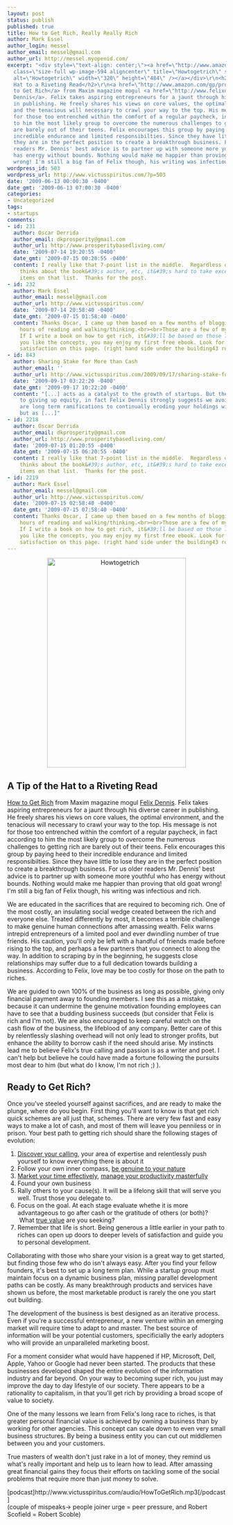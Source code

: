 ```yaml
---
layout: post
status: publish
published: true
title: How to Get Rich, Really Really Rich
author: Mark Essel
author_login: messel
author_email: messel@gmail.com
author_url: http://messel.myopenid.com/
excerpt: "<div style=\"text-align: center;\"><a href=\"http://www.amazon.com/gp/product/1591842050?ie=UTF8&amp;tag=dream06-20&amp;link_code=as3&amp;camp=211189&amp;creative=373489&amp;creativeASIN=1591842050\"><img
  class=\"size-full wp-image-594 aligncenter\" title=\"Howtogetrich\" src=\"http://www.victusspiritus.com/wp-content/uploads/2009/06/Howtogetrich.jpg\"
  alt=\"Howtogetrich\" width=\"320\" height=\"484\" /></a></div>\r\n<h2>A Tip of the
  Hat to a Riveting Read</h2>\r\n<a href=\"http://www.amazon.com/gp/product/1591842050?ie=UTF8&amp;tag=dream06-20&amp;link_code=as3&amp;camp=211189&amp;creative=373489&amp;creativeASIN=1591842050\">How
  to Get Rich</a> from Maxim magazine mogul <a href=\"http://www.felixdennis.com/\">Felix
  Dennis</a>. Felix takes aspiring entrepreneurs for a jaunt through his diverse career
  in publishing. He freely shares his views on core values, the optimal environment,
  and the tenacious will necessary to crawl your way to the top. His message is not
  for those too entrenched within the comfort of a regular paycheck, in fact according
  to him the most likely group to overcome the numerous challenges to getting rich
  are barely out of their teens. Felix encourages this group by paying heed to their
  incredible endurance and limited responsibilties. Since they have little to lose
  they are in the perfect position to create a breakthrough business. For us older
  readers Mr. Dennis' best advice is to partner up with someone more youthful who
  has energy without bounds. Nothing would make me happier than proving that old goat
  wrong! I'm still a big fan of Felix though, his writing was infectious and rich.\r\n<div>"
wordpress_id: 503
wordpress_url: http://www.victusspiritus.com/?p=503
date: '2009-06-13 00:00:30 -0400'
date_gmt: '2009-06-13 07:00:30 -0400'
categories:
- Uncategorized
tags:
- startups
comments:
- id: 231
  author: Oscar Derrida
  author_email: dkprosperity@gmail.com
  author_url: http://www.prosperitybasedliving.com/
  date: '2009-07-14 19:20:55 -0400'
  date_gmt: '2009-07-15 00:20:55 -0400'
  content: I really like that 7-point list in the middle.  Regardless of what anyone
    thinks about the book&#39;s author, etc, it&#39;s hard to take exception to the
    items on that list.  Thanks for the post.
- id: 232
  author: Mark Essel
  author_email: messel@gmail.com
  author_url: http://www.victusspiritus.com/
  date: '2009-07-14 20:58:40 -0400'
  date_gmt: '2009-07-15 01:58:40 -0400'
  content: Thanks Oscar, I came up them based on a few months of blogging, and many
    hours of reading and walking/thinking.<br><br>Those are a few of my favorite things.
    If I write a book on how to get rich, it&#39;ll be based on those 7 steps. If
    you like the concepts, you may enjoy my first free ebook. Look for 3 steps to
    satisfaction on this page. (right hand side under the building43 room)
- id: 843
  author: Sharing Stake for More than Cash
  author_email: ''
  author_url: http://www.victusspiritus.com/2009/09/17/sharing-stake-for-more-than-cash/
  date: '2009-09-17 03:22:20 -0400'
  date_gmt: '2009-09-17 10:22:20 -0400'
  content: "[...] acts as a catalyst to the growth of startups. But there are downsides
    to giving up equity, in fact Felix Dennis strongly suggests we avoid it all costs! There
    are long term ramifications to continually eroding your holdings within a business,
    but as [...]"
- id: 2218
  author: Oscar Derrida
  author_email: dkprosperity@gmail.com
  author_url: http://www.prosperitybasedliving.com/
  date: '2009-07-15 01:20:55 -0400'
  date_gmt: '2009-07-15 06:20:55 -0400'
  content: I really like that 7-point list in the middle.  Regardless of what anyone
    thinks about the book&#39;s author, etc, it&#39;s hard to take exception to the
    items on that list.  Thanks for the post.
- id: 2219
  author: Mark Essel
  author_email: messel@gmail.com
  author_url: http://www.victusspiritus.com/
  date: '2009-07-15 02:58:40 -0400'
  date_gmt: '2009-07-15 07:58:40 -0400'
  content: Thanks Oscar, I came up them based on a few months of blogging, and many
    hours of reading and walking/thinking.<br><br>Those are a few of my favorite things.
    If I write a book on how to get rich, it&#39;ll be based on those 7 steps. If
    you like the concepts, you may enjoy my first free ebook. Look for 3 steps to
    satisfaction on this page. (right hand side under the building43 room)
---
```

<div style="text-align: center;"><a href="http://www.amazon.com/gp/product/1591842050?ie=UTF8&amp;tag=dream06-20&amp;link_code=as3&amp;camp=211189&amp;creative=373489&amp;creativeASIN=1591842050"><img class="size-full wp-image-594 aligncenter" title="Howtogetrich" src="http://www.victusspiritus.com/wp-content/uploads/2009/06/Howtogetrich.jpg" alt="Howtogetrich" width="320" height="484" /></a></div>
<h2>A Tip of the Hat to a Riveting Read</h2>
<p><a href="http://www.amazon.com/gp/product/1591842050?ie=UTF8&amp;tag=dream06-20&amp;link_code=as3&amp;camp=211189&amp;creative=373489&amp;creativeASIN=1591842050">How to Get Rich</a> from Maxim magazine mogul <a href="http://www.felixdennis.com/">Felix Dennis</a>. Felix takes aspiring entrepreneurs for a jaunt through his diverse career in publishing. He freely shares his views on core values, the optimal environment, and the tenacious will necessary to crawl your way to the top. His message is not for those too entrenched within the comfort of a regular paycheck, in fact according to him the most likely group to overcome the numerous challenges to getting rich are barely out of their teens. Felix encourages this group by paying heed to their incredible endurance and limited responsibilties. Since they have little to lose they are in the perfect position to create a breakthrough business. For us older readers Mr. Dennis' best advice is to partner up with someone more youthful who has energy without bounds. Nothing would make me happier than proving that old goat wrong! I'm still a big fan of Felix though, his writing was infectious and rich.</p>
<div><a id="more"></a><a id="more-503"></a></div>
<p>We are educated in the sacrifices that are required to becoming rich. One of the most costly, an insulating social wedge created between the rich and everyone else. Treated differently by most, it becomes a terrible challenge to make genuine human connections after amassing wealth. Felix warns intrepid entrepreneurs of a limited pool and ever dwindling number of true friends. His caution, you'll only be left with a handful of friends made before rising to the top, and perhaps a few partners that you connect to along the way. In addition to scraping by in the beginning, he suggests close relationships may suffer due to a full dedication towards building a business. According to Felix, love may be too costly for those on the path to riches.</p>
<p>We are guided to own 100% of the business as long as possible, giving only financial payment away to founding members. I see this as a mistake, because it can undermine the genuine motivation founding employees can have to see that a budding business succeeds (but consider that Felix is rich and I'm not). We are also encouraged to keep careful watch on the cash flow of the business, the lifeblood of any company. Better care of this by relentlessly slashing overhead will not only lead to stronger profits, but enhance the ability to borrow cash if the need should arise. My instincts lead me to believe Felix's true calling and passion is as a writer and poet. I can't help but believe he could have made a fortune following the pursuits most dear to him (but what do I know, I'm not rich ;) ).</p>
<h2>Ready to Get Rich?</h2>
<p>Once you've steeled yourself against sacrifices, and are ready to make the plunge, where do you begin. First thing you'll want to know is that get rich quick schemes are all just that, schemes. There are very few fast and easy ways to make a lot of cash, and most of them will leave you penniless or in prison. Your best path to getting rich should share the following stages of evolution:</p>
<ol>
<li><a href="http://www.victusspiritus.com/2009/04/07/5-simple-steps-to-change-yourself-and-the-world/">Discover your calling</a>, your area of expertise and relentlessly push yourself to know everything there is about it</li>
<li>Follow your own inner compass, <a href="http://www.victusspiritus.com/2009/02/28/be-faithful-to-yourself-be-genuine/">be genuine to your nature</a></li>
<li><a href="http://www.victusspiritus.com/2009/02/23/marketing-your-time/">Market your time effectively</a>, <a href="http://www.victusspiritus.com/2009/06/12/maximize-the-value-of-your-time/">manage your productivity masterfully</a></li>
<li>Found your own business</li>
<li>Rally others to your cause(s). It will be a lifelong skill that will serve you well. Trust those you delegate to.</li>
<li>Focus on the goal. At each stage evaluate whethe it is more advantageous to go after cash or the gratitude of others (or both)?  What <a href="http://www.squidoo.com/SmokeAndMirrors">true value</a> are you seeking?</li>
<li>Remember that life is short. Being generous a little earlier in your path to riches can open up doors to deeper levels of satisfaction and guide you to personal development.</li>
</ol>
<p>Collaborating with those who share your vision is a great way to get started, but finding those few who do isn't always easy. After you find your fellow founders, it's best to set up a long term plan. While a startup group must maintain focus on a dynamic business plan, missing parallel development paths can be costly. As many breakthrough products and services have shown us before, the most marketable product is rarely the one you start out building.</p>
<p>The development of the business is best designed as an iterative process. Even if you're a successful entrepreneur, a new venture within an emerging market will require time to adapt to and master. The best source of information will be your potential customers, specificially the early adopters who will provide an unparalleled marketing boost.</p>
<p>For a moment consider what would have happened if HP, Microsoft, Dell, Apple, Yahoo or Google had never been started. The products that these businesses developed shaped the entire evolution of the information industry and far beyond. On your way to becoming super rich, you just may improve the day to day lifestyle of our society. There appears to be a rationality to capitalism, in that you'll get rich by providing a broad scope of value to society.</p>
<p>One of the many lessons we learn from Felix's long race to riches, is that greater personal financial value is achieved by owning a business than by working for other agencies. This concept can scale down to even very small business structures. By being a business entity you can cut out middlemen between you and your customers.</p>
<p>True masters of wealth don't just rake in a lot of money, they remind us what's really important and help us to learn how to lead. After amassing great financial gains they focus their efforts on tackling some of the social problems that require more than just money to solve.</p>
<p>[podcast]http://www.victusspiritus.com/audio/HowToGetRich.mp3[/podcast]<br />
(couple of mispeaks-&gt; people joiner urge = peer pressure, and Robert Scofield = Robert Scoble)</p>
